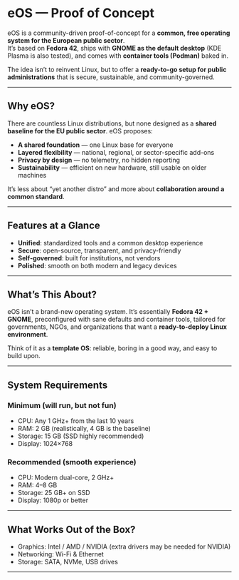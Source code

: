 # eOS — Proof of Concept

eOS is a community-driven proof-of-concept for a **common, free operating system for the European public sector**.  
It’s based on **Fedora 42**, ships with **GNOME as the default desktop** (KDE Plasma is also tested), and comes with **container tools (Podman)** baked in.  

The idea isn’t to reinvent Linux, but to offer a **ready-to-go setup for public administrations** that is secure, sustainable, and community-governed.

---

## Why eOS?

There are countless Linux distributions, but none designed as a **shared baseline for the EU public sector**. eOS proposes:

- **A shared foundation** — one Linux base for everyone  
- **Layered flexibility** — national, regional, or sector-specific add-ons  
- **Privacy by design** — no telemetry, no hidden reporting  
- **Sustainability** — efficient on new hardware, still usable on older machines  

It’s less about “yet another distro” and more about **collaboration around a common standard**.

---

## Features at a Glance

- **Unified**: standardized tools and a common desktop experience  
- **Secure**: open-source, transparent, and privacy-friendly  
- **Self-governed**: built for institutions, not vendors  
- **Polished**: smooth on both modern and legacy devices  

---

## What’s This About?

eOS isn’t a brand-new operating system. It’s essentially **Fedora 42 + GNOME**, preconfigured with sane defaults and container tools, tailored for governments, NGOs, and organizations that want a **ready-to-deploy Linux environment**.

Think of it as a **template OS**: reliable, boring in a good way, and easy to build upon.

---

## System Requirements

### Minimum (will run, but not fun)
- CPU: Any 1 GHz+ from the last 10 years  
- RAM: 2 GB (realistically, 4 GB is the baseline)  
- Storage: 15 GB (SSD highly recommended)  
- Display: 1024×768  

### Recommended (smooth experience)
- CPU: Modern dual-core, 2 GHz+  
- RAM: 4–8 GB  
- Storage: 25 GB+ on SSD  
- Display: 1080p or better  

---

## What Works Out of the Box?

- Graphics: Intel / AMD / NVIDIA (extra drivers may be needed for NVIDIA)  
- Networking: Wi-Fi & Ethernet  
- Storage: SATA, NVMe, USB drives  

---

